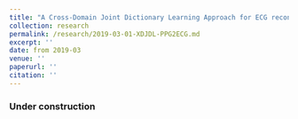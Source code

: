 ```yaml
---
title: "A Cross-Domain Joint Dictionary Learning Approach for ECG reconstruction from PPG"
collection: research
permalink: /research/2019-03-01-XDJDL-PPG2ECG.md
excerpt: ''
date: from 2019-03
venue: ''
paperurl: ''
citation: ''
---
```


### Under construction
